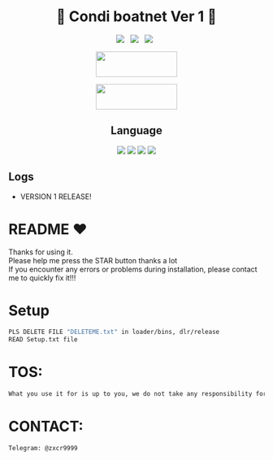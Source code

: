 <div align=center>
 
# 🚀 Condi boatnet Ver 1 🚀

<p>
 <img src="https://img.shields.io/github/stars/hoaan1995/Condi-Boatnet?color=%23DF0067&style=for-the-badge"/> &nbsp;
 <img src="https://img.shields.io/github/forks/hoaan1995/Condi-Boatnet?color=%239999FF&style=for-the-badge"/> &nbsp;
 <img src="https://img.shields.io/github/license/hoaan1995/Condi-Boatnet?color=%23E8E8E8&style=for-the-badge"/> &nbsp;
 
</p>

<p align="center">  <a href="https://t.me/realzer0hub"><img width="160" height="50" src="https://i.imgur.com/N7AK7XY.png"></a></p> <p align="center">  <a href="https://t.me/realzer0hub"><img width="160" height="50" src="https://camo.githubusercontent.com/0ef309f7e0b554033dd25b3ce83015db2f0f8952fb4c31318af095369d3d4453/68747470733a2f2f7669676e657474652e77696b69612e6e6f636f6f6b69652e6e65742f7468652d6d696e6572732d686176656e2d70726f6a6563742f696d616765732f642f64642f446973636f72642e706e672f7265766973696f6e2f6c61746573743f63623d3230313730333038303333353436"></a></p>

## Language</br>

 <img src="https://img.shields.io/badge/Go-00ADD8?style=for-the-badge&logo=go&logoColor=white"/> <img src="https://img.shields.io/badge/C-00599C?style=for-the-badge&logo=c&logoColor=white"/> <img src="https://img.shields.io/badge/Python-FFD43B?style=for-the-badge&logo=python&logoColor=blue"/> <img src="https://img.shields.io/badge/Shell_Script-121011?style=for-the-badge&logo=gnu-bash&logoColor=white"/>
 </div>
 
 ## Logs</br>
 - VERSION 1 RELEASE!


# README ♥️
Thanks for using it.<br>
Please help me press the STAR button thanks a lot<br>
If you encounter any errors or problems during installation, please contact me to quickly fix it!!!


# Setup
```sh
PLS DELETE FILE "DELETEME.txt" in loader/bins, dlr/release
READ Setup.txt file
```

# TOS:
```sh
What you use it for is up to you, we do not take any responsibility for this action
```

# CONTACT:
```sh
Telegram: @zxcr9999
```
